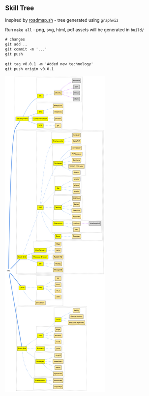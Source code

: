 ## Skill Tree

Inspired by [roadmap.sh](https://github.com/kamranahmedse/developer-roadmap#introduction) - tree generated using `graphviz`

Run `make all` - png, svg, html, pdf assets will be generated in `build/`

```shell
# changes
git add ..
git commit -m '...'
git push

git tag v0.0.1 -m 'Added new technology'
git push origin v0.0.1
```

![skills](/.github/img/sample.png)